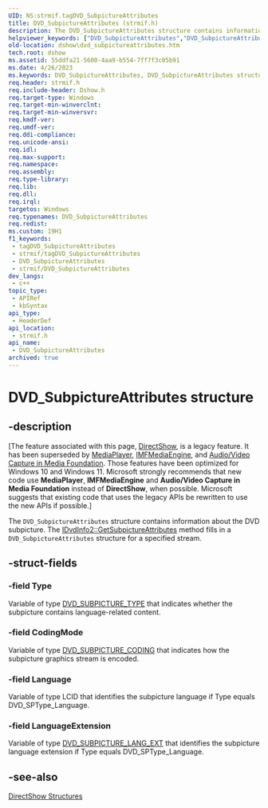 ```yaml
---
UID: NS:strmif.tagDVD_SubpictureAttributes
title: DVD_SubpictureAttributes (strmif.h)
description: The DVD_SubpictureAttributes structure contains information about the DVD subpicture. The IDvdInfo2::GetSubpictureAttributes method fills in a DVD_SubpictureAttributes structure for a specified stream.
helpviewer_keywords: ["DVD_SubpictureAttributes","DVD_SubpictureAttributes structure [DirectShow]","DVD_SubpictureAttributesStructure","dshow.dvd_subpictureattributes","strmif/DVD_SubpictureAttributes"]
old-location: dshow\dvd_subpictureattributes.htm
tech.root: dshow
ms.assetid: 55ddfa21-5600-4aa9-b554-7ff7f3c05b91
ms.date: 4/26/2023
ms.keywords: DVD_SubpictureAttributes, DVD_SubpictureAttributes structure [DirectShow], DVD_SubpictureAttributesStructure, dshow.dvd_subpictureattributes, strmif/DVD_SubpictureAttributes
req.header: strmif.h
req.include-header: Dshow.h
req.target-type: Windows
req.target-min-winverclnt: 
req.target-min-winversvr: 
req.kmdf-ver: 
req.umdf-ver: 
req.ddi-compliance: 
req.unicode-ansi: 
req.idl: 
req.max-support: 
req.namespace: 
req.assembly: 
req.type-library: 
req.lib: 
req.dll: 
req.irql: 
targetos: Windows
req.typenames: DVD_SubpictureAttributes
req.redist: 
ms.custom: 19H1
f1_keywords:
 - tagDVD_SubpictureAttributes
 - strmif/tagDVD_SubpictureAttributes
 - DVD_SubpictureAttributes
 - strmif/DVD_SubpictureAttributes
dev_langs:
 - c++
topic_type:
 - APIRef
 - kbSyntax
api_type:
 - HeaderDef
api_location:
 - strmif.h
api_name:
 - DVD_SubpictureAttributes
archived: true
---
```


# DVD_SubpictureAttributes structure


## -description

\[The feature associated with this page, [DirectShow](/windows/win32/directshow/directshow), is a legacy feature. It has been superseded by [MediaPlayer](/uwp/api/Windows.Media.Playback.MediaPlayer), [IMFMediaEngine](/windows/win32/api/mfmediaengine/nn-mfmediaengine-imfmediaengine), and [Audio/Video Capture in Media Foundation](/windows/win32/medfound/audio-video-capture-in-media-foundation). Those features have been optimized for Windows 10 and Windows 11. Microsoft strongly recommends that new code use **MediaPlayer**, **IMFMediaEngine** and **Audio/Video Capture in Media Foundation** instead of **DirectShow**, when possible. Microsoft suggests that existing code that uses the legacy APIs be rewritten to use the new APIs if possible.\]

The <code>DVD_SubpictureAttributes</code> structure contains information about the DVD subpicture. The <a href="/windows/desktop/api/strmif/nf-strmif-idvdinfo2-getsubpictureattributes">IDvdInfo2::GetSubpictureAttributes</a> method fills in a <code>DVD_SubpictureAttributes</code> structure for a specified stream.

## -struct-fields

### -field Type

Variable of type [DVD_SUBPICTURE_TYPE](/windows/desktop/api/strmif/ne-strmif-dvd_subpicture_type) that indicates whether the subpicture contains language-related content.

### -field CodingMode

Variable of type [DVD_SUBPICTURE_CODING](/windows/desktop/api/strmif/ne-strmif-dvd_subpicture_coding) that indicates how the subpicture graphics stream is encoded.

### -field Language

Variable of type LCID that identifies the subpicture language if Type equals DVD_SPType_Language.

### -field LanguageExtension

Variable of type [DVD_SUBPICTURE_LANG_EXT](/windows/desktop/api/strmif/ne-strmif-dvd_subpicture_lang_ext) that identifies the subpicture language extension if Type equals DVD_SPType_Language.

## -see-also

<a href="/windows/desktop/DirectShow/directshow-structures">DirectShow Structures</a>